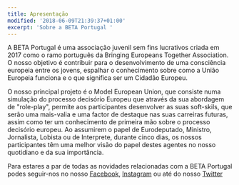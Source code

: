 ```yaml
---
title: Apresentação
modified: '2018-06-09T21:39:37+01:00'
excerpt: 'Sobre a BETA Portugal '
---
```

A BETA Portugal é uma associação juvenil sem fins lucrativos criada em 2017 como o ramo português da Bringing Europeans Together Association. O nosso objetivo é contribuir para o desenvolvimento de uma consciência europeia entre os jovens, espalhar o conhecimento sobre como a União Europeia funciona e o que significa ser um Cidadão Europeu.

O nosso principal projeto é o Model European Union, que consiste numa simulação do processo decisório Europeu que através da sua abordagem de "role-play", permite aos participantes desenvolver as suas soft-skils, que serão uma mais-valia e uma factor de destaque nas suas carreiras futuras, assim como ter um conhecimento de primeira mão sobre o processo decisório europeu. Ao assumirem o papel de Eurodeputado, Ministro, Jornalista, Lobista ou de Interprete, durante cinco dias, os nossos participantes têm uma melhor visão do papel destes agentes no nosso quotidiano e da sua importância.

Para estares a par de todas as novidades relacionadas com a BETA Portugal podes seguir-nos no nosso [Facebook](https://www.facebook.com/betaportugal.official/), [Instagram](https://www.instagram.com/betaportugal.official/) ou até do nosso [Twitter](https://twitter.com/beta_portugal)
